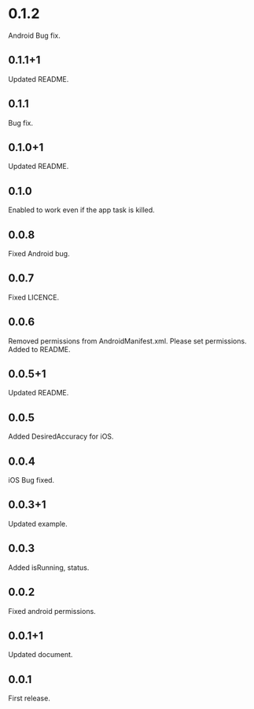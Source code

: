 # 0.1.2
Android Bug fix.

## 0.1.1+1
Updated README.

## 0.1.1
Bug fix.

## 0.1.0+1
Updated README.

## 0.1.0
Enabled to work even if the app task is killed.

## 0.0.8
Fixed Android bug.

## 0.0.7
Fixed LICENCE.

## 0.0.6
Removed permissions from AndroidManifest.xml. Please set permissions. Added to README.

## 0.0.5+1
Updated README.

## 0.0.5
Added DesiredAccuracy for iOS.

## 0.0.4
iOS Bug fixed.

## 0.0.3+1
Updated example.

## 0.0.3
Added isRunning, status.

## 0.0.2
Fixed android permissions.

## 0.0.1+1
Updated document.

## 0.0.1
First release.
